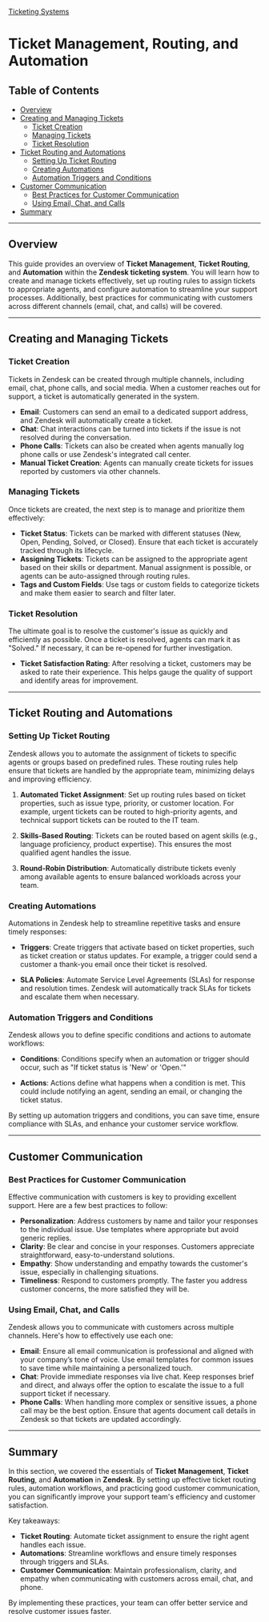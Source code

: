 [Ticketing Systems](../README.md)
# Ticket Management, Routing, and Automation

## Table of Contents
- [Overview](#overview)
- [Creating and Managing Tickets](#creating-and-managing-tickets)
  - [Ticket Creation](#ticket-creation)
  - [Managing Tickets](#managing-tickets)
  - [Ticket Resolution](#ticket-resolution)
- [Ticket Routing and Automations](#ticket-routing-and-automations)
  - [Setting Up Ticket Routing](#setting-up-ticket-routing)
  - [Creating Automations](#creating-automations)
  - [Automation Triggers and Conditions](#automation-triggers-and-conditions)
- [Customer Communication](#customer-communication)
  - [Best Practices for Customer Communication](#best-practices-for-customer-communication)
  - [Using Email, Chat, and Calls](#using-email-chat-and-calls)
- [Summary](#summary)

---

## Overview

This guide provides an overview of **Ticket Management**, **Ticket Routing**, and **Automation** within the **Zendesk ticketing system**. You will learn how to create and manage tickets effectively, set up routing rules to assign tickets to appropriate agents, and configure automation to streamline your support processes. Additionally, best practices for communicating with customers across different channels (email, chat, and calls) will be covered.

---

## Creating and Managing Tickets

### Ticket Creation

Tickets in Zendesk can be created through multiple channels, including email, chat, phone calls, and social media. When a customer reaches out for support, a ticket is automatically generated in the system.

- **Email**: Customers can send an email to a dedicated support address, and Zendesk will automatically create a ticket.
- **Chat**: Chat interactions can be turned into tickets if the issue is not resolved during the conversation.
- **Phone Calls**: Tickets can also be created when agents manually log phone calls or use Zendesk's integrated call center.
- **Manual Ticket Creation**: Agents can manually create tickets for issues reported by customers via other channels.

### Managing Tickets

Once tickets are created, the next step is to manage and prioritize them effectively:

- **Ticket Status**: Tickets can be marked with different statuses (New, Open, Pending, Solved, or Closed). Ensure that each ticket is accurately tracked through its lifecycle.
- **Assigning Tickets**: Tickets can be assigned to the appropriate agent based on their skills or department. Manual assignment is possible, or agents can be auto-assigned through routing rules.
- **Tags and Custom Fields**: Use tags or custom fields to categorize tickets and make them easier to search and filter later.

### Ticket Resolution

The ultimate goal is to resolve the customer's issue as quickly and efficiently as possible. Once a ticket is resolved, agents can mark it as "Solved." If necessary, it can be re-opened for further investigation.

- **Ticket Satisfaction Rating**: After resolving a ticket, customers may be asked to rate their experience. This helps gauge the quality of support and identify areas for improvement.

---

## Ticket Routing and Automations

### Setting Up Ticket Routing

Zendesk allows you to automate the assignment of tickets to specific agents or groups based on predefined rules. These routing rules help ensure that tickets are handled by the appropriate team, minimizing delays and improving efficiency.

1. **Automated Ticket Assignment**: Set up routing rules based on ticket properties, such as issue type, priority, or customer location. For example, urgent tickets can be routed to high-priority agents, and technical support tickets can be routed to the IT team.
   
2. **Skills-Based Routing**: Tickets can be routed based on agent skills (e.g., language proficiency, product expertise). This ensures the most qualified agent handles the issue.

3. **Round-Robin Distribution**: Automatically distribute tickets evenly among available agents to ensure balanced workloads across your team.

### Creating Automations

Automations in Zendesk help to streamline repetitive tasks and ensure timely responses:

- **Triggers**: Create triggers that activate based on ticket properties, such as ticket creation or status updates. For example, a trigger could send a customer a thank-you email once their ticket is resolved.
  
- **SLA Policies**: Automate Service Level Agreements (SLAs) for response and resolution times. Zendesk will automatically track SLAs for tickets and escalate them when necessary.

### Automation Triggers and Conditions

Zendesk allows you to define specific conditions and actions to automate workflows:

- **Conditions**: Conditions specify when an automation or trigger should occur, such as "If ticket status is 'New' or 'Open.'"
  
- **Actions**: Actions define what happens when a condition is met. This could include notifying an agent, sending an email, or changing the ticket status.

By setting up automation triggers and conditions, you can save time, ensure compliance with SLAs, and enhance your customer service workflow.

---

## Customer Communication

### Best Practices for Customer Communication

Effective communication with customers is key to providing excellent support. Here are a few best practices to follow:

- **Personalization**: Address customers by name and tailor your responses to the individual issue. Use templates where appropriate but avoid generic replies.
- **Clarity**: Be clear and concise in your responses. Customers appreciate straightforward, easy-to-understand solutions.
- **Empathy**: Show understanding and empathy towards the customer's issue, especially in challenging situations.
- **Timeliness**: Respond to customers promptly. The faster you address customer concerns, the more satisfied they will be.

### Using Email, Chat, and Calls

Zendesk allows you to communicate with customers across multiple channels. Here's how to effectively use each one:

- **Email**: Ensure all email communication is professional and aligned with your company’s tone of voice. Use email templates for common issues to save time while maintaining a personalized touch.
- **Chat**: Provide immediate responses via live chat. Keep responses brief and direct, and always offer the option to escalate the issue to a full support ticket if necessary.
- **Phone Calls**: When handling more complex or sensitive issues, a phone call may be the best option. Ensure that agents document call details in Zendesk so that tickets are updated accordingly.

---

## Summary

In this section, we covered the essentials of **Ticket Management**, **Ticket Routing**, and **Automation** in **Zendesk**. By setting up effective ticket routing rules, automation workflows, and practicing good customer communication, you can significantly improve your support team's efficiency and customer satisfaction.

Key takeaways:
- **Ticket Routing**: Automate ticket assignment to ensure the right agent handles each issue.
- **Automations**: Streamline workflows and ensure timely responses through triggers and SLAs.
- **Customer Communication**: Maintain professionalism, clarity, and empathy when communicating with customers across email, chat, and phone.

By implementing these practices, your team can offer better service and resolve customer issues faster.
